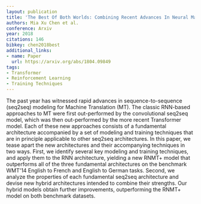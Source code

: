 ```yaml
---
layout: publication
title: 'The Best Of Both Worlds: Combining Recent Advances In Neural Machine Translation'
authors: Mia Xu Chen et al.
conference: Arxiv
year: 2018
citations: 146
bibkey: chen2018best
additional_links:
- name: Paper
  url: https://arxiv.org/abs/1804.09849
tags:
- Transformer
- Reinforcement Learning
- Training Techniques
---
```

The past year has witnessed rapid advances in sequence-to-sequence (seq2seq)
modeling for Machine Translation (MT). The classic RNN-based approaches to MT
were first out-performed by the convolutional seq2seq model, which was then
out-performed by the more recent Transformer model. Each of these new
approaches consists of a fundamental architecture accompanied by a set of
modeling and training techniques that are in principle applicable to other
seq2seq architectures. In this paper, we tease apart the new architectures and
their accompanying techniques in two ways. First, we identify several key
modeling and training techniques, and apply them to the RNN architecture,
yielding a new RNMT+ model that outperforms all of the three fundamental
architectures on the benchmark WMT'14 English to French and English to German
tasks. Second, we analyze the properties of each fundamental seq2seq
architecture and devise new hybrid architectures intended to combine their
strengths. Our hybrid models obtain further improvements, outperforming the
RNMT+ model on both benchmark datasets.